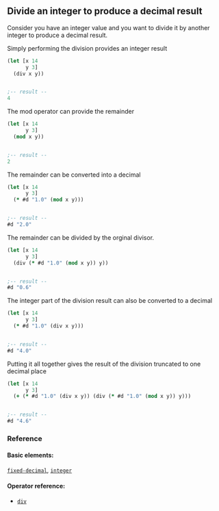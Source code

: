 <!---
  This markdown file was generated. Do not edit.
  -->

## Divide an integer to produce a decimal result

Consider you have an integer value and you want to divide it by another integer to produce a decimal result.

Simply performing the division provides an integer result

```clojure
(let [x 14
      y 3]
  (div x y))


;-- result --
4
```

The mod operator can provide the remainder

```clojure
(let [x 14
      y 3]
  (mod x y))


;-- result --
2
```

The remainder can be converted into a decimal

```clojure
(let [x 14
      y 3]
  (* #d "1.0" (mod x y)))


;-- result --
#d "2.0"
```

The remainder can be divided by the orginal divisor.

```clojure
(let [x 14
      y 3]
  (div (* #d "1.0" (mod x y)) y))


;-- result --
#d "0.6"
```

The integer part of the division result can also be converted to a decimal

```clojure
(let [x 14
      y 3]
  (* #d "1.0" (div x y)))


;-- result --
#d "4.0"
```

Putting it all together gives the result of the division truncated to one decimal place

```clojure
(let [x 14
      y 3]
  (+ (* #d "1.0" (div x y)) (div (* #d "1.0" (mod x y)) y)))


;-- result --
#d "4.6"
```

### Reference

#### Basic elements:

[`fixed-decimal`](../halite_basic-syntax-reference.md#fixed-decimal), [`integer`](../halite_basic-syntax-reference.md#integer)

#### Operator reference:

* [`div`](halite_full-reference.md#div)


